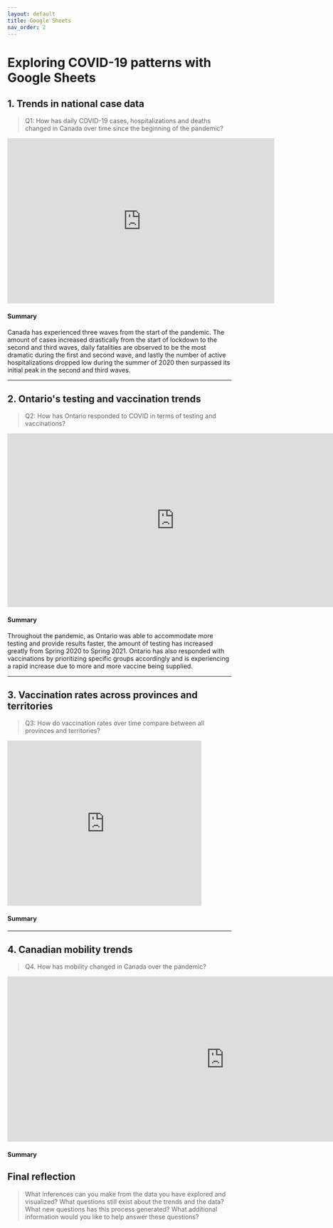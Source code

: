 ```yaml
---
layout: default
title: Google Sheets
nav_order: 2
---
```


# Exploring COVID-19 patterns with Google Sheets

## 1. Trends in national case data
> Q1: How has daily COVID-19 cases, hospitalizations and deaths changed in Canada over time since the beginning of the pandemic?

<!-- Paste your embed code for your figure below-->

<iframe width="600" height="371" seamless frameborder="0" scrolling="no" src="https://docs.google.com/spreadsheets/d/e/2PACX-1vTUsxD98EmBSMsiyhxv8TCdff0ehpxX7NB9E1owTgdw_E6RolN2OnHajZeQ9tKmCDdsXsUNTn2-wLQR/pubchart?oid=1717651498&amp;format=interactive"></iframe>

#### Summary
Canada has experienced three waves from the start of the pandemic. The amount of cases increased drastically from the start of lockdown to the second and third waves, daily fatalities are observed to be the most dramatic during the first and second wave, and lastly the number of active hospitalizations dropped low during the summer of 2020 then surpassed its initial peak in the second and third waves. 

---

## 2. Ontario's testing and vaccination trends 
> Q2: How has Ontario responded to COVID in terms of testing and vaccinations? 

<!-- Paste your embed code for your figure below-->

<iframe width="749" height="390" seamless frameborder="0" scrolling="no" src="https://docs.google.com/spreadsheets/d/e/2PACX-1vTUsxD98EmBSMsiyhxv8TCdff0ehpxX7NB9E1owTgdw_E6RolN2OnHajZeQ9tKmCDdsXsUNTn2-wLQR/pubchart?oid=1421933522&amp;format=interactive"></iframe>

#### Summary
Throughout the pandemic, as Ontario was able to accommodate more testing and provide results faster, the amount of testing has increased greatly from Spring 2020 to Spring 2021. Ontario has also responded with vaccinations by prioritizing specific groups accordingly and is experiencing a rapid increase due to more and more vaccine being supplied. 

---

## 3. Vaccination rates across provinces and territories
> Q3: How do vaccination rates over time compare between all provinces and territories? 

<!-- Paste your embed code for your figure below-->

<iframe width="436" height="371" seamless frameborder="0" scrolling="no" src="https://docs.google.com/spreadsheets/d/e/2PACX-1vTUsxD98EmBSMsiyhxv8TCdff0ehpxX7NB9E1owTgdw_E6RolN2OnHajZeQ9tKmCDdsXsUNTn2-wLQR/pubchart?oid=1971225954&amp;format=interactive"></iframe>

#### Summary
<!-- Write a 2-sentence summary of the trends shown in the figure embedded above-->

---

## 4. Canadian mobility trends 
> Q4. How has mobility changed in Canada over the pandemic?

<!-- Paste your embed code for your figure below-->

<iframe width="974" height="371" seamless frameborder="0" scrolling="no" src="https://docs.google.com/spreadsheets/d/e/2PACX-1vRp02UrntY06Et_kahIqme2_ktrkBlPRylvrONqzMSxglqQ-PlRdNT0czfMSqAHc9zva4Q0HpX4qToR/pubchart?oid=1598165103&amp;format=interactive"></iframe>

#### Summary
<!-- Write a 2-sentence summary of the trends shown in the figure embedded above-->

## Final reflection
> What inferences can you make from the data you have explored and visualized? 
> What questions still exist about the trends and the data? What new questions has this process generated? 
> What additional information would you like to help answer these questions? 

<!-- Write a short response below-->

